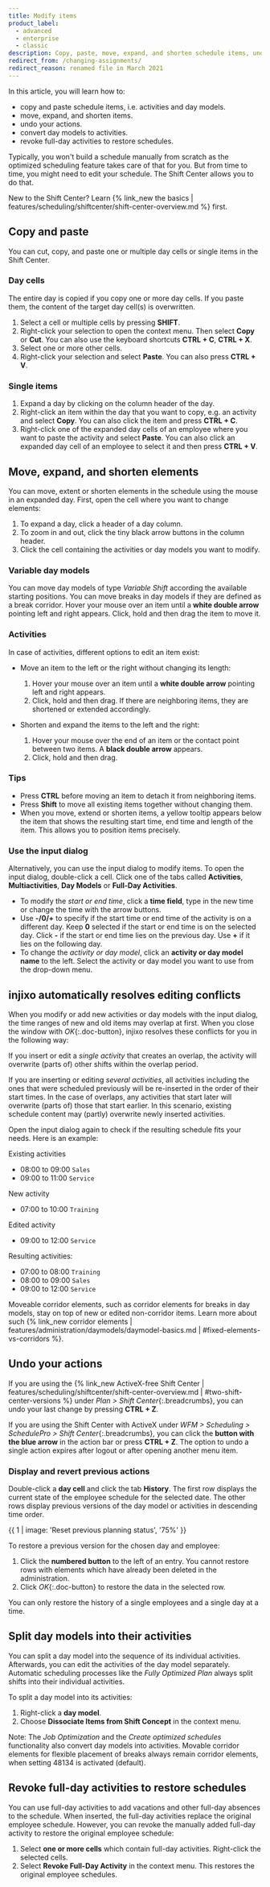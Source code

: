 ```yaml
---
title: Modify items
product_label:
  - advanced
  - enterprise
  - classic
description: Copy, paste, move, expand, and shorten schedule items, undo your actions, convert day models to activities, and revoke full-day activities.
redirect_from: /changing-assignments/
redirect_reason: renamed file in March 2021
---
```


In this article, you will learn how to:

- copy and paste schedule items, i.e. activities and day models.
- move, expand, and shorten items.
- undo your actions.
- convert day models to activities.
- revoke full-day activities to restore schedules.

Typically, you won't build a schedule manually from scratch as the optimized scheduling feature takes care of that for you. But from time to time, you might need to edit your schedule. The Shift Center allows you to do that.

New to the Shift Center? Learn {% link_new the basics | features/scheduling/shiftcenter/shift-center-overview.md %} first.

## Copy and paste

You can cut, copy, and paste one or multiple day cells or single items in the Shift Center.

### Day cells

The entire day is copied if you copy one or more day cells. If you paste them, the content of the target day cell(s) is overwritten.

1. Select a cell or multiple cells by pressing **SHIFT**.
2. Right-click your selection to open the context menu. Then select **Copy** or **Cut**. You can also use the keyboard shortcuts **CTRL + C**, **CTRL + X**.
3. Select one or more other cells.
4. Right-click your selection and select **Paste**. You can also press **CTRL + V**.

### Single items

1. Expand a day by clicking on the column header of the day.
2. Right-click an item within the day that you want to copy, e.g. an activity and select **Copy**. You can also click the item and press **CTRL + C**.
3. Right-click one of the expanded day cells of an employee where you want to paste the activity and select **Paste**. You can also click an expanded day cell of an employee to select it and then press **CTRL + V**.

## Move, expand, and shorten elements

You can move, extent or shorten elements in the schedule using the mouse in an expanded day. First, open the cell where you want to change elements:

1. To expand a day, click a header of a day column.
2. To zoom in and out, click the tiny black arrow buttons in the column header.
3. Click the cell containing the activities or day models you want to modify.

### Variable day models

You can move day models of type _Variable Shift_ according the available starting positions. You can move breaks in day models if they are defined as a break corridor. Hover your mouse over an item until a **white double arrow** pointing left and right appears. Click, hold and then drag the item to move it.

### Activities

In case of activities, different options to edit an item exist:

- Move an item to the left or the right without changing its length:

  1. Hover your mouse over an item until a **white double arrow** pointing left and right appears.
  2. Click, hold and then drag. If there are neighboring items, they are shortened or extended accordingly.

- Shorten and expand the items to the left and the right:
  1. Hover your mouse over the end of an item or the contact point between two items. A **black double arrow** appears.
  2. Click, hold and then drag.

### Tips

- Press **CTRL** before moving an item to detach it from neighboring items.
- Press **Shift** to move all existing items together without changing them.
- When you move, extend or shorten items, a yellow tooltip appears below the item that shows the resulting start time, end time and length of the item. This allows you to position items precisely.

### Use the input dialog

Alternatively, you can use the input dialog to modify items. To open the input dialog, double-click a cell. Click one of the tabs called **Activities**, **Multiactivities**, **Day Models** or **Full-Day Activities**.

- To modify the _start or end time_, click a **time field**, type in the new time or change the time with the arrow buttons.
- Use **-/0/+** to specify if the start time or end time of the activity is on a different day. Keep **0** selected if the start or end time is on the selected day. Click **-** if the start or end time lies on the previous day. Use **+** if it lies on the following day.
- To change the _activity or day model_, click an **activity or day model name** to the left. Select the activity or day model you want to use from the drop-down menu.

## injixo automatically resolves editing conflicts

When you modify or add new activities or day models with the input dialog, the time ranges of new and old items may overlap at first. When you close the window with _OK_{:.doc-button}, injixo resolves these conflicts for you in the following way:

If you insert or edit a _single activity_ that creates an overlap, the activity will overwrite (parts of) other shifts within the overlap period.

If you are inserting or editing _several activities_, all activities including the ones that were scheduled previously will be re-inserted in the order of their start times. In the case of overlaps, any activities that start later will overwrite (parts of) those that start earlier. In this scenario, existing schedule content may (partly) overwrite newly inserted activities.

Open the input dialog again to check if the resulting schedule fits your needs. Here is an example:

Existing activities

- 08:00 to 09:00 `Sales`
- 09:00 to 11:00 `Service`

New activity

- 07:00 to 10:00 `Training`

Edited activity

- 09:00 to 12:00 `Service`

Resulting activities:

- 07:00 to 08:00 `Training`
- 08:00 to 09:00 `Sales`
- 09:00 to 12:00 `Service`

Moveable corridor elements, such as corridor elements for breaks in day models, stay on top of new or edited non-corridor items. Learn more about such {% link_new corridor elements | features/administration/daymodels/daymodel-basics.md | #fixed-elements-vs-corridors %}.

## Undo your actions

If you are using the {% link_new ActiveX-free Shift Center | features/scheduling/shiftcenter/shift-center-overview.md | #two-shift-center-versions %} under _Plan > Shift Center_{:.breadcrumbs}, you can undo your last change by pressing **CTRL + Z**.

If you are using the Shift Center with ActiveX under _WFM > Scheduling > SchedulePro > Shift Center_{:.breadcrumbs}, you can click the **button with the blue arrow** <!-- screenshot? --> in the action bar or press **CTRL + Z**. The option to undo a single action expires after logout or after opening another menu item.

### Display and revert previous actions

Double-click a **day cell** and click the tab **History**. The first row displays the current state of the employee schedule for the selected date. The other rows display previous versions of the day model or activities in descending time order.

{{ 1 | image: 'Reset previous planning status', '75%' }}

To restore a previous version for the chosen day and employee:

1. Click the **numbered button** to the left of an entry. You cannot restore rows with elements which have already been deleted in the administration.
2. Click _OK_{:.doc-button} to restore the data in the selected row.

You can only restore the history of a single employees and a single day at a time.

## Split day models into their activities

You can split a day model into the sequence of its individual activities. Afterwards, you can edit the activities of the day model separately. Automatic scheduling processes like the _Fully Optimized Plan_ always split shifts into their individual activities.

To split a day model into its activities:

1. Right-click a **day model**.
2. Choose **Dissociate Items from Shift Concept** in the context menu.

Note: The _Job Optimization_ and the _Create optimized schedules_ functionality also convert day models into activities. Movable corridor elements for flexible placement of breaks always remain corridor elements, when setting 48134 is activated (default).

## Revoke full-day activities to restore schedules

You can use full-day activities to add vacations and other full-day absences to the schedule. When inserted, the full-day activities replace the original employee schedule. However, you can revoke the manually added full-day activity to restore the original employee schedule:

1. Select **one or more cells** which contain full-day activities. Right-click the selected cells.
2. Select **Revoke Full-Day Activity** in the context menu. This restores the original employee schedules.

